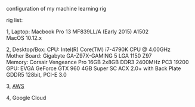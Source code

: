configuration of my machine learning rig

rig list:

1, Laptop: 
Macbook Pro 13 MF839LL/A (Early 2015) A1502 <br>
MacOS 10.12.x

2, Desktop/Box: 
CPU: Intel(R) Core(TM) i7-4790K CPU @ 4.00GHz <br>
Mother Board: Gigabyte GA-Z97X-GAMING 5 LGA 1150 Z97 <br> 
Memory: Corsair Vengeance Pro 16GB 2x8GB DDR3 2400MHz PC3 19200 <br>
GPU: EVGA GeForce GTX 960 4GB Super SC ACX 2.0+ with Back Plate GDDR5 128bit, PCI-E 3.0

3, <a href="http://aws.amazon.com" target="_blank">AWS</a>


4, Google Cloud 

